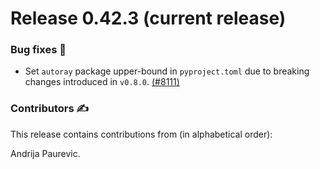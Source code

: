 # Release 0.42.3 (current release)

<h3>Bug fixes 🐛</h3>

* Set `autoray` package upper-bound in `pyproject.toml` due to breaking changes introduced in `v0.8.0`. 
  [(#8111)](https://github.com/PennyLaneAI/pennylane/pull/8111)

<h3>Contributors ✍️</h3>

This release contains contributions from (in alphabetical order):

Andrija Paurevic.